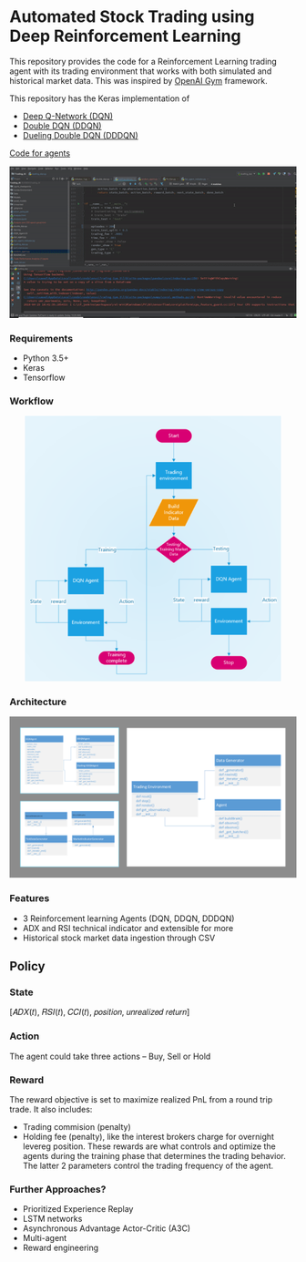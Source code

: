 # Automated Stock Trading using Deep Reinforcement Learning

This repository provides the code for a Reinforcement Learning trading agent with its trading environment that works with both simulated and historical market data. This was inspired by [OpenAI Gym](https://gym.openai.com/) framework. 

This repository has the Keras implementation of
- [Deep Q-Network (DQN)](https://deepmind.com/research/publications/human-level-control-through-deep-reinforcement-learning)
- [Double DQN (DDQN)](https://arxiv.org/abs/1509.06461?source=post_page-----c0de4471f368----------------------)
- [Dueling Double DQN (DDDQN)](https://arxiv.org/abs/1511.06581)

[Code for agents](/Agent/)



![gif](images/fe800gif.gif)


### Requirements
- Python 3.5+
- Keras
- Tensorflow

### Workflow
<p align="center"><img src="images/worflow.png" width="450px"/></p>

### Architecture
<p align="center"><img src="images/class_diagram.png"/></p>


### Features
- 3 Reinforcement learning Agents (DQN, DDQN, DDDQN)
- ADX and RSI technical indicator and extensible for more
- Historical stock market data ingestion through CSV


## Policy
### State
[𝐴𝐷𝑋(𝑡), 𝑅𝑆𝐼(𝑡), 𝐶𝐶𝐼(𝑡), 𝑝𝑜𝑠𝑖𝑡𝑖𝑜𝑛, 𝑢𝑛𝑟𝑒𝑎𝑙𝑖𝑧𝑒𝑑 𝑟𝑒𝑡𝑢𝑟𝑛]
### Action
The agent could take three actions – Buy, Sell or Hold
### Reward
The reward objective is set to maximize realized PnL from a round trip trade. 
It also includes:
- Trading commision (penalty)
- Holding fee (penalty), like the interest brokers charge for overnight levereg position. 
These rewards are what controls and optimize the agents during the training phase that determines the trading behavior.
The latter 2 parameters control the trading frequency of the agent.


### Further Approaches?
- Prioritized Experience Replay
- LSTM networks
- Asynchronous Advantage Actor-Critic (A3C)
- Multi-agent
- Reward engineering
